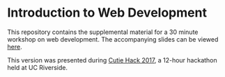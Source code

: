 # Introduction to Web Development

This repository contains the supplemental material for a 30 minute workshop on web development. The accompanying slides can be viewed [here](https://docs.google.com/presentation/d/1LJqoFofKX0D14PoGI9_91uhA839jW9FXvGT6jRDvST0/edit?usp=sharing).

This version was presented during [Cutie Hack 2017](http://cutiehack.com), a 12-hour hackathon held at UC Riverside.
